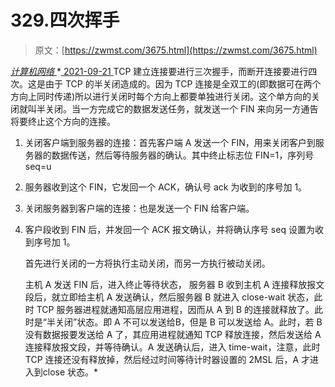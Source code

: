 <!--yml
category: 未分类
date: 0001-01-01 00:00:00
--->

# 329.四次挥手

> 原文：[https://zwmst.com/3675.html](https://zwmst.com/3675.html)

   [ *计算机网络* ](https://zwmst.com/%e8%ae%a1%e7%ae%97%e6%9c%ba%e7%bd%91%e7%bb%9c)*[ <time datetime="2021-09-22T00:51:25+08:00"> 2021-09-21 </time> ](https://zwmst.com/3675.html)  TCP 建立连接要进行三次握手，而断开连接要进行四次。这是由于 TCP 的半关闭造成的。因为 TCP 连接是全双工的(即数据可在两个方向上同时传递)所以进行关闭时每个方向上都要单独进行关闭。这个单方向的关闭就叫半关闭。当一方完成它的数据发送任务，就发送一个 FIN 来向另一方通告将要终止这个方向的连接。

1.  关闭客户端到服务器的连接：首先客户端 A 发送一个 FIN，用来关闭客户到服务器的数据传送，然后等待服务器的确认。其中终止标志位 FIN=1，序列号 seq=u
2.  服务器收到这个 FIN，它发回一个 ACK，确认号 ack 为收到的序号加 1。
3.  关闭服务器到客户端的连接：也是发送一个 FIN 给客户端。
4.  客户段收到 FIN 后，并发回一个 ACK 报文确认，并将确认序号 seq 设置为收到序号加 1。

    首先进行关闭的一方将执行主动关闭，而另一方执行被动关闭。

    主机 A 发送 FIN 后，进入终止等待状态， 服务器 B 收到主机 A 连接释放报文段后，就立即给主机 A 发送确认，然后服务器 B 就进入 close-wait 状态，此时 TCP 服务器进程就通知高层应用进程，因而从 A 到 B 的连接就释放了。此时是“半关闭”状态。即 A 不可以发送给B，但是 B 可以发送给 A。此时，若 B 没有数据报要发送给 A 了，其应用进程就通知 TCP 释放连接，然后发送给 A 连接释放报文段，并等待确认。A 发送确认后，进入 time-wait，注意，此时 TCP 连接还没有释放掉，然后经过时间等待计时器设置的 2MSL 后，A 才进入到close 状态。*